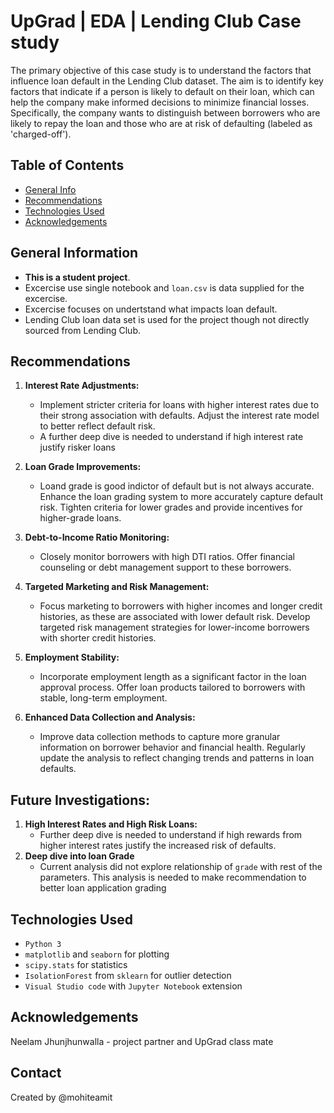 # UpGrad | EDA | Lending Club Case study
The primary objective of this case study is to understand the factors that influence loan default in the Lending Club dataset. The aim is to identify key factors that indicate if a person is likely to default on their loan, which can help the company make informed decisions to minimize financial losses. Specifically, the company wants to distinguish between borrowers who are likely to repay the loan and those who are at risk of defaulting (labeled as 'charged-off').

## Table of Contents
* [General Info](#general-information)
* [Recommendations](#Recommendations)
* [Technologies Used](#technologies-used)
* [Acknowledgements](#acknowledgements)

## General Information
- **This is a student project**.
- Excercise use single notebook and `loan.csv` is data supplied for the excercise.
- Excercise focuses on undertstand what impacts loan default.
- Lending Club loan data set is used for the project though not directly sourced from Lending Club.

## Recommendations

1. **Interest Rate Adjustments:**
   - Implement stricter criteria for loans with higher interest rates due to their strong association with defaults. Adjust the interest rate model to better reflect default risk.
   - A further deep dive is needed to understand if high interest rate justify risker loans

2. **Loan Grade Improvements:**
   - Loand grade is good indictor of default but is not always accurate. Enhance the loan grading system to more accurately capture default risk. Tighten criteria for lower grades and provide incentives for higher-grade loans.

3. **Debt-to-Income Ratio Monitoring:**
   - Closely monitor borrowers with high DTI ratios. Offer financial counseling or debt management support to these borrowers.

4. **Targeted Marketing and Risk Management:**
   - Focus marketing to borrowers with higher incomes and longer credit histories, as these are associated with lower default risk. Develop targeted risk management strategies for lower-income borrowers with shorter credit histories.

5. **Employment Stability:**
   - Incorporate employment length as a significant factor in the loan approval process. Offer loan products tailored to borrowers with stable, long-term employment.

6. **Enhanced Data Collection and Analysis:**
   - Improve data collection methods to capture more granular information on borrower behavior and financial health. Regularly update the analysis to reflect changing trends and patterns in loan defaults.

## Future Investigations:

1. **High Interest Rates and High Risk Loans:**
   - Further deep dive is needed to understand if high rewards from higher interest rates justify the increased risk of defaults.
2. **Deep dive into loan Grade**
   - Current analysis did not explore relationship of `grade` with rest of the parameters. This analysis is needed to make recommendation to better loan application grading

## Technologies Used
- `Python 3`
- `matplotlib` and `seaborn` for plotting
- `scipy.stats` for statistics
- `IsolationForest` from `sklearn` for outlier detection 
- `Visual Studio code` with `Jupyter Notebook` extension 

## Acknowledgements
Neelam Jhunjhunwalla - project partner and UpGrad class mate

## Contact
Created by @mohiteamit
